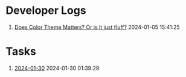 
# Developer Logs

1. [Does Color Theme Matters? Or is it just fluff?](./notes/docs/doesColorThemeMatter.md) 2024-01-05 15:41:25

# Tasks

1. [2024-01-30](./notes/tasks/20240130.md) 2024-01-30 01:39:29
